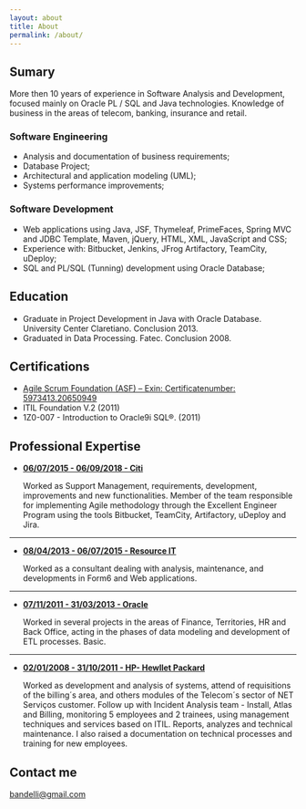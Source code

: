 ```yaml
---
layout: about
title: About
permalink: /about/
---
```


## Sumary

More then 10 years of experience in Software Analysis and Development, focused mainly on Oracle PL / SQL and Java technologies.
Knowledge of business in the areas of telecom, banking, insurance and retail.

### Software Engineering
* Analysis and documentation of business requirements;
* Database Project;
* Architectural and application modeling (UML);
* Systems performance improvements;

### Software Development
* Web applications using Java, JSF, Thymeleaf, PrimeFaces, Spring MVC and JDBC Template, Maven, jQuery, HTML, XML, JavaScript and CSS;
* Experience with: Bitbucket, Jenkins, JFrog Artifactory, TeamCity, uDeploy;
* SQL and PL/SQL (Tunning) development using Oracle Database;

## Education

 * Graduate in Project Development in Java with Oracle Database. University Center Claretiano. Conclusion 2013.
 * Graduated in Data Processing. Fatec. Conclusion 2008.

## Certifications
 * [Agile Scrum Foundation (ASF) – Exin: Certificatenumber: 5973413.20650949](https://www.exin.com/certificate-authentication?language_content_entity=en)
 * ITIL Foundation V.2 (2011)
 * 1Z0-007 - Introduction to Oracle9i SQL®. (2011)

## Professional Expertise

* [**06/07/2015 - 06/09/2018 - Citi**](#)

   Worked as Support Management, requirements, development, improvements and new functionalities.
   Member of the team responsible for implementing Agile methodology through the Excellent Engineer Program using the tools Bitbucket, TeamCity, Artifactory, uDeploy and Jira.

***


* [**08/04/2013 - 06/07/2015 - Resource IT**](#)

    Worked as a consultant dealing with analysis, maintenance, and developments in Form6 and Web applications.

***

* [**07/11/2011 - 31/03/2013 -  Oracle**](#)

   Worked in several projects in the areas of Finance, Territories, HR and Back Office, acting in the phases of data modeling and development of ETL processes. Basic.

***

* [**02/01/2008 - 31/10/2011 - HP- Hewllet Packard**](#)

   Worked as development and analysis of systems, attend of requisitions of the billing´s area, and others modules of the Telecom´s sector of NET Serviços customer. Follow up with Incident Analysis team - Install, Atlas and Billing, monitoring 5 employees and 2 trainees, using management techniques and services based on ITIL.
   Reports, analyzes and technical maintenance. I also raised a documentation on technical processes and training for new employees.

## Contact me

[bandelli@gmail.com](mailto:bandelli@gmail.com)
